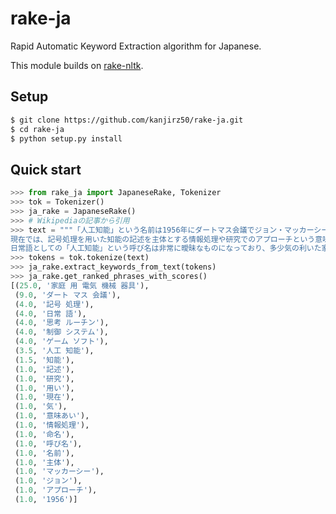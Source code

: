 # rake-ja
Rapid Automatic Keyword Extraction algorithm for Japanese.

This module builds on [rake-nltk](https://github.com/csurfer/rake-nltk).


## Setup

```sh
$ git clone https://github.com/kanjirz50/rake-ja.git
$ cd rake-ja
$ python setup.py install
```

## Quick start

```python
>>> from rake_ja import JapaneseRake, Tokenizer
>>> tok = Tokenizer()
>>> ja_rake = JapaneseRake()
>>> # Wikipediaの記事から引用
>>> text = """「人工知能」という名前は1956年にダートマス会議でジョン・マッカーシーにより命名された。
現在では、記号処理を用いた知能の記述を主体とする情報処理や研究でのアプローチという意味あいでも使われている。
日常語としての「人工知能」という呼び名は非常に曖昧なものになっており、多少気の利いた家庭用電気機械器具の制御システムやゲームソフトの思考ルーチンなどがこう呼ばれることもある。"""
>>> tokens = tok.tokenize(text)
>>> ja_rake.extract_keywords_from_text(tokens)
>>> ja_rake.get_ranked_phrases_with_scores()
[(25.0, '家庭 用 電気 機械 器具'),
 (9.0, 'ダート マス 会議'),
 (4.0, '記号 処理'),
 (4.0, '日常 語'),
 (4.0, '思考 ルーチン'),
 (4.0, '制御 システム'),
 (4.0, 'ゲーム ソフト'),
 (3.5, '人工 知能'),
 (1.5, '知能'),
 (1.0, '記述'),
 (1.0, '研究'),
 (1.0, '用い'),
 (1.0, '現在'),
 (1.0, '気'),
 (1.0, '意味あい'),
 (1.0, '情報処理'),
 (1.0, '命名'),
 (1.0, '呼び名'),
 (1.0, '名前'),
 (1.0, '主体'),
 (1.0, 'マッカーシー'),
 (1.0, 'ジョン'),
 (1.0, 'アプローチ'),
 (1.0, '1956')]
```
